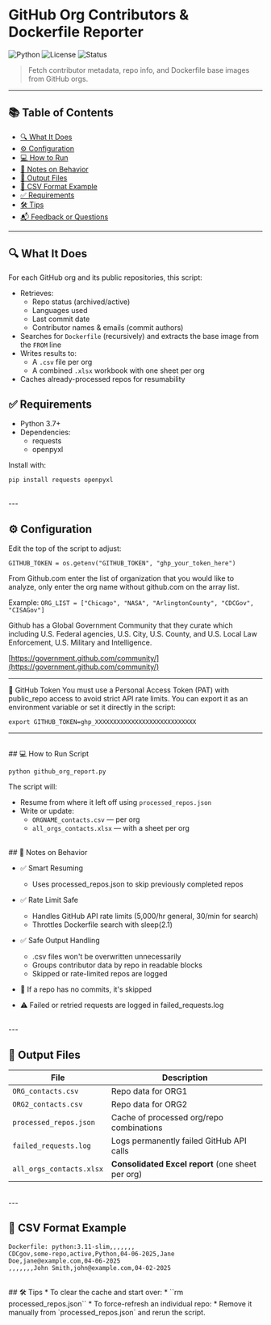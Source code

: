# GitHub Org Contributors & Dockerfile Reporter

![Python](https://img.shields.io/badge/Python-3.7%2B-blue)
![License](https://img.shields.io/badge/License-MIT-green)
![Status](https://img.shields.io/badge/status-active-brightgreen)

> Fetch contributor metadata, repo info, and Dockerfile base images from GitHub orgs.

---

## 📚 Table of Contents

- [🔍 What It Does](#-what-it-does)
- [⚙️ Configuration](#️-configuration)
- [💻 How to Run](#-how-to-run)
- [🧠 Notes on Behavior](#-notes-on-behavior)
- [📂 Output Files](#-output-files)
- [🧩 CSV Format Example](#-csv-format-example)
- [✅ Requirements](#-requirements)
- [🛠 Tips](#-tips)
- [📬 Feedback or Questions](#-feedback-or-questions)

---

## 🔍 What It Does

For each GitHub org and its public repositories, this script:

- Retrieves:
  - Repo status (archived/active)
  - Languages used
  - Last commit date
  - Contributor names & emails (commit authors)
- Searches for `Dockerfile` (recursively) and extracts the base image from the `FROM` line
- Writes results to:
  - A `.csv` file per org
  - A combined `.xlsx` workbook with one sheet per org
- Caches already-processed repos for resumability


## ✅ Requirements
* Python 3.7+
* Dependencies:
	* requests
	* openpyxl

Install with: 

```pip install requests openpyxl```

</br>
---

## ⚙️ Configuration

Edit the top of the script to adjust:

`GITHUB_TOKEN = os.getenv("GITHUB_TOKEN", "ghp_your_token_here")`

From Github.com enter the list of organization that you would like to analyze, only enter the org name without github.com on the array list. 

Example: 
`ORG_LIST = ["Chicago", "NASA", "ArlingtonCounty", "CDCGov", "CISAGov"]`

Github has a Global Government Community that they curate which including U.S. Federal agencies, U.S. City, U.S. County, and U.S. Local Law Enforcement, U.S. Military and Intelligence. 

[https://government.github.com/community/](https://government.github.com/community/)


---

🔐 GitHub Token
You must use a Personal Access Token (PAT) with public_repo access to avoid strict API rate limits. You can export it as an environment variable or set it directly in the script:

`export GITHUB_TOKEN=ghp_XXXXXXXXXXXXXXXXXXXXXXXXXXXX`

---
</br>
## 💻 How to Run Script

`python github_org_report.py`

The script will:

* Resume from where it left off using `processed_repos.json`
* Write or update:
	* `ORGNAME_contacts.csv` — per org
	* `all_orgs_contacts.xlsx` — with a sheet per org

</br>
## 🧠 Notes on Behavior 

* ✅ Smart Resuming
	* Uses processed_repos.json to skip previously completed repos

* ✅ Rate Limit Safe
	*  Handles GitHub API rate limits (5,000/hr general, 30/min for search)
	*  Throttles Dockerfile search with sleep(2.1)
* ✅ Safe Output Handling
	* .csv files won't be overwritten unnecessarily
	* Groups contributor data by repo in readable blocks
	* Skipped or rate-limited repos are logged
* 🛑 If a repo has no commits, it's skipped
* ⚠️ Failed or retried requests are logged in failed_requests.log

</br>
---

## 📂 Output Files
			

| File | Description |
| -------- | ------- |
| `ORG_contacts.csv`  | Repo data for ORG1 |
| `ORG2_contacts.csv` | Repo data for ORG2 |
| `processed_repos.json` | Cache of processed org/repo combinations |
| `failed_requests.log` | Logs permanently failed GitHub API calls |
| `all_orgs_contacts.xlsx`	 | **Consolidated Excel report** (one sheet per org)|
</br>
---

## 🧩 CSV Format Example
```Repo URL: https://github.com/CDCgov/some-repo,,,,,,,
Dockerfile: python:3.11-slim,,,,,,,
CDCgov,some-repo,active,Python,04-06-2025,Jane Doe,jane@example.com,04-06-2025
,,,,,,,John Smith,john@example.com,04-02-2025
```


</br>
## 🛠 Tips
* To clear the cache and start over:
	* ``rm processed_repos.json``
* To force-refresh an individual repo:
	* Remove it manually from `processed_repos.json` and rerun the script.
